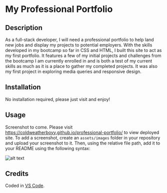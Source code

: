 # My Professional Portfolio

## Description

As a full-stack developer, I will need a professional portfolio to help land new jobs and display my projects to potential employers. With the skills developed in my bootcamp so far in CSS and HTML, I built this site to act as my first portfolio. It features a few of my initial projects and challenges from the bootcamp I am currently enrolled in and is both a test of my current skills as much as it is a place to gather my completed projects. It was also my first project in exploring media queries and responsive design.

## Installation

No installation required, please just visit and enjoy!

## Usage

Screenshot to come. Please visit https://coldweatherboyy.github.io/professional-portfolio/ to view deployed site.
To add a screenshot, create an `assets/images` folder in your repository and upload your screenshot to it. Then, using the relative file path, add it to your README using the following syntax:

![alt text](assets/images/screenshot.png)

## Credits

Coded in [VS Code](https://code.visualstudio.com/).